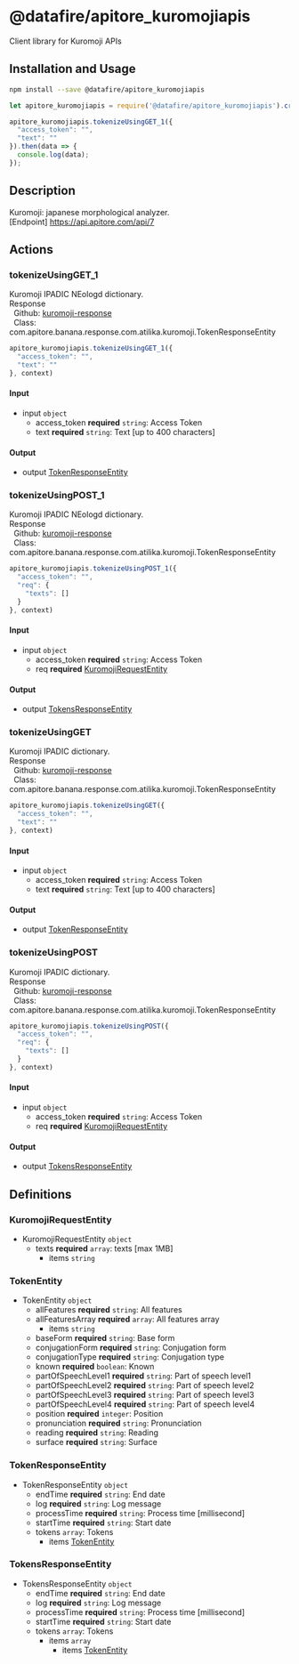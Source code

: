 # @datafire/apitore_kuromojiapis

Client library for Kuromoji APIs

## Installation and Usage
```bash
npm install --save @datafire/apitore_kuromojiapis
```
```js
let apitore_kuromojiapis = require('@datafire/apitore_kuromojiapis').create();

apitore_kuromojiapis.tokenizeUsingGET_1({
  "access_token": "",
  "text": ""
}).then(data => {
  console.log(data);
});
```

## Description

Kuromoji: japanese morphological analyzer.<BR />[Endpoint] https://api.apitore.com/api/7

## Actions

### tokenizeUsingGET_1
Kuromoji IPADIC NEologd dictionary.<BR />Response<BR />&nbsp; Github: <a href="https://github.com/keigohtr/apitore-response-parent/tree/master/kuromoji-response">kuromoji-response</a><BR />&nbsp; Class: com.apitore.banana.response.com.atilika.kuromoji.TokenResponseEntity<BR />


```js
apitore_kuromojiapis.tokenizeUsingGET_1({
  "access_token": "",
  "text": ""
}, context)
```

#### Input
* input `object`
  * access_token **required** `string`: Access Token
  * text **required** `string`: Text [up to 400 characters]

#### Output
* output [TokenResponseEntity](#tokenresponseentity)

### tokenizeUsingPOST_1
Kuromoji IPADIC NEologd dictionary.<BR />Response<BR />&nbsp; Github: <a href="https://github.com/keigohtr/apitore-response-parent/tree/master/kuromoji-response">kuromoji-response</a><BR />&nbsp; Class: com.apitore.banana.response.com.atilika.kuromoji.TokenResponseEntity<BR />


```js
apitore_kuromojiapis.tokenizeUsingPOST_1({
  "access_token": "",
  "req": {
    "texts": []
  }
}, context)
```

#### Input
* input `object`
  * access_token **required** `string`: Access Token
  * req **required** [KuromojiRequestEntity](#kuromojirequestentity)

#### Output
* output [TokensResponseEntity](#tokensresponseentity)

### tokenizeUsingGET
Kuromoji IPADIC dictionary.<BR />Response<BR />&nbsp; Github: <a href="https://github.com/keigohtr/apitore-response-parent/tree/master/kuromoji-response">kuromoji-response</a><BR />&nbsp; Class: com.apitore.banana.response.com.atilika.kuromoji.TokenResponseEntity<BR />


```js
apitore_kuromojiapis.tokenizeUsingGET({
  "access_token": "",
  "text": ""
}, context)
```

#### Input
* input `object`
  * access_token **required** `string`: Access Token
  * text **required** `string`: Text [up to 400 characters]

#### Output
* output [TokenResponseEntity](#tokenresponseentity)

### tokenizeUsingPOST
Kuromoji IPADIC dictionary.<BR />Response<BR />&nbsp; Github: <a href="https://github.com/keigohtr/apitore-response-parent/tree/master/kuromoji-response">kuromoji-response</a><BR />&nbsp; Class: com.apitore.banana.response.com.atilika.kuromoji.TokenResponseEntity<BR />


```js
apitore_kuromojiapis.tokenizeUsingPOST({
  "access_token": "",
  "req": {
    "texts": []
  }
}, context)
```

#### Input
* input `object`
  * access_token **required** `string`: Access Token
  * req **required** [KuromojiRequestEntity](#kuromojirequestentity)

#### Output
* output [TokensResponseEntity](#tokensresponseentity)



## Definitions

### KuromojiRequestEntity
* KuromojiRequestEntity `object`
  * texts **required** `array`: texts [max 1MB]
    * items `string`

### TokenEntity
* TokenEntity `object`
  * allFeatures **required** `string`: All features
  * allFeaturesArray **required** `array`: All features array
    * items `string`
  * baseForm **required** `string`: Base form
  * conjugationForm **required** `string`: Conjugation form
  * conjugationType **required** `string`: Conjugation type
  * known **required** `boolean`: Known
  * partOfSpeechLevel1 **required** `string`: Part of speech level1
  * partOfSpeechLevel2 **required** `string`: Part of speech level2
  * partOfSpeechLevel3 **required** `string`: Part of speech level3
  * partOfSpeechLevel4 **required** `string`: Part of speech level4
  * position **required** `integer`: Position
  * pronunciation **required** `string`: Pronunciation
  * reading **required** `string`: Reading
  * surface **required** `string`: Surface

### TokenResponseEntity
* TokenResponseEntity `object`
  * endTime **required** `string`: End date
  * log **required** `string`: Log message
  * processTime **required** `string`: Process time [millisecond]
  * startTime **required** `string`: Start date
  * tokens `array`: Tokens
    * items [TokenEntity](#tokenentity)

### TokensResponseEntity
* TokensResponseEntity `object`
  * endTime **required** `string`: End date
  * log **required** `string`: Log message
  * processTime **required** `string`: Process time [millisecond]
  * startTime **required** `string`: Start date
  * tokens `array`: Tokens
    * items `array`
      * items [TokenEntity](#tokenentity)


